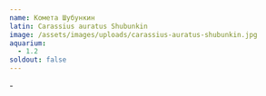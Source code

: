 ```yaml
---
name: Комета Шубункин
latin: Carassius auratus Shubunkin
image: /assets/images/uploads/carassius-auratus-shubunkin.jpg
aquarium:
  - 1.2
soldout: false
---
```

\-
